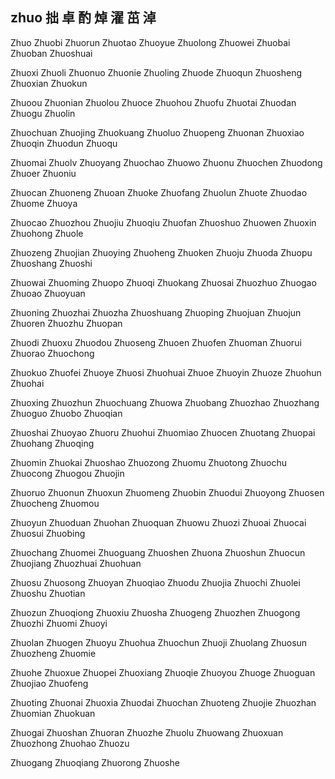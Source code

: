 zhuo  拙 卓 酌 焯 濯 茁 淖
---

Zhuo Zhuobi Zhuorun Zhuotao Zhuoyue Zhuolong Zhuowei Zhuobai Zhuoban Zhuoshuai

Zhuoxi Zhuoli Zhuonuo Zhuonie Zhuoling Zhuode Zhuoqun Zhuosheng Zhuoxian Zhuokun

Zhuoou Zhuonian Zhuolou Zhuoce Zhuohou Zhuofu Zhuotai Zhuodan Zhuogu Zhuolin

Zhuochuan Zhuojing Zhuokuang Zhuoluo Zhuopeng Zhuonan Zhuoxiao Zhuoqin Zhuodun Zhuoqu

Zhuomai Zhuolv Zhuoyang Zhuochao Zhuowo Zhuonu Zhuochen Zhuodong Zhuoer Zhuoniu

Zhuocan Zhuoneng Zhuoan Zhuoke Zhuofang Zhuolun Zhuote Zhuodao Zhuome Zhuoya

Zhuocao Zhuozhou Zhuojiu Zhuoqiu Zhuofan Zhuoshuo Zhuowen Zhuoxin Zhuohong Zhuole

Zhuozeng Zhuojian Zhuoying Zhuoheng Zhuoken Zhuoju Zhuoda Zhuopu Zhuoshang Zhuoshi

Zhuowai Zhuoming Zhuopo Zhuoqi Zhuokang Zhuosai Zhuozhuo Zhuogao Zhuoao Zhuoyuan

Zhuoning Zhuozhai Zhuozha Zhuoshuang Zhuoping Zhuojuan Zhuojun Zhuoren Zhuozhu Zhuopan

Zhuodi Zhuoxu Zhuodou Zhuoseng Zhuoen Zhuofen Zhuoman Zhuorui Zhuorao Zhuochong

Zhuokuo Zhuofei Zhuoye Zhuosi Zhuohuai Zhuoe Zhuoyin Zhuoze Zhuohun Zhuohai

Zhuoxing Zhuozhun Zhuochuang Zhuowa Zhuobang Zhuozhao Zhuozhang Zhuoguo Zhuobo   Zhuoqian

Zhuoshai Zhuoyao Zhuoru Zhuohui Zhuomiao Zhuocen Zhuotang Zhuopai Zhuohang Zhuoqing

Zhuomin Zhuokai Zhuoshao Zhuozong Zhuomu Zhuotong Zhuochu Zhuocong Zhuogou Zhuojin

Zhuoruo Zhuonun Zhuoxun Zhuomeng Zhuobin Zhuodui Zhuoyong Zhuosen Zhuocheng Zhuomou

Zhuoyun Zhuoduan Zhuohan Zhuoquan Zhuowu Zhuozi Zhuoai Zhuocai Zhuosui Zhuobing

Zhuochang Zhuomei Zhuoguang Zhuoshen Zhuona Zhuoshun Zhuocun Zhuojiang Zhuozhuai Zhuohuan

Zhuosu Zhuosong Zhuoyan Zhuoqiao Zhuodu Zhuojia Zhuochi Zhuolei Zhuoshu Zhuotian

Zhuozun Zhuoqiong Zhuoxiu Zhuosha Zhuogeng Zhuozhen Zhuogong Zhuozhi Zhuomi Zhuoyi

Zhuolan Zhuogen Zhuoyu Zhuohua Zhuochun Zhuoji Zhuolang Zhuosun Zhuozheng Zhuomie

Zhuohe Zhuoxue Zhuopei Zhuoxiang Zhuoqie Zhuoyou Zhuoge Zhuoguan Zhuojiao Zhuofeng

Zhuoting Zhuonai Zhuoxia Zhuodai Zhuochan Zhuoteng Zhuojie Zhuozhan Zhuomian Zhuokuan

Zhuogai Zhuoshan Zhuoran Zhuozhe Zhuolu Zhuowang Zhuoxuan Zhuozhong Zhuohao Zhuozu

Zhuogang Zhuoqiang Zhuorong Zhuoshe 
